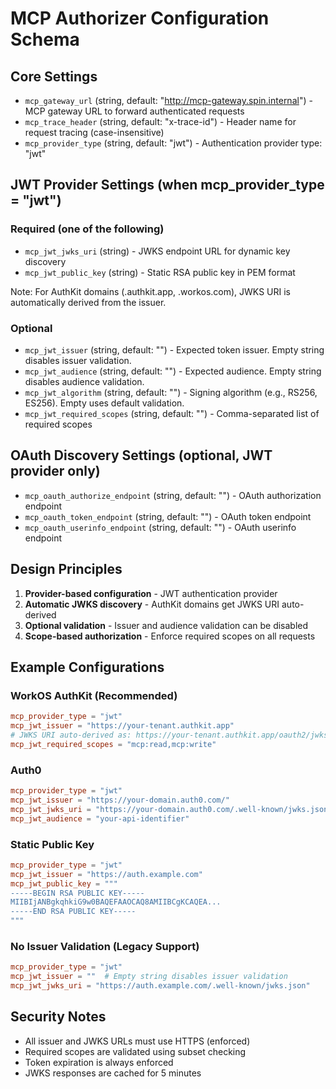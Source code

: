 # MCP Authorizer Configuration Schema

## Core Settings

- `mcp_gateway_url` (string, default: "http://mcp-gateway.spin.internal") - MCP gateway URL to forward authenticated requests
- `mcp_trace_header` (string, default: "x-trace-id") - Header name for request tracing (case-insensitive)
- `mcp_provider_type` (string, default: "jwt") - Authentication provider type: "jwt"

## JWT Provider Settings (when mcp_provider_type = "jwt")

### Required (one of the following)
- `mcp_jwt_jwks_uri` (string) - JWKS endpoint URL for dynamic key discovery
- `mcp_jwt_public_key` (string) - Static RSA public key in PEM format

Note: For AuthKit domains (.authkit.app, .workos.com), JWKS URI is automatically derived from the issuer.

### Optional
- `mcp_jwt_issuer` (string, default: "") - Expected token issuer. Empty string disables issuer validation.
- `mcp_jwt_audience` (string, default: "") - Expected audience. Empty string disables audience validation.
- `mcp_jwt_algorithm` (string, default: "") - Signing algorithm (e.g., RS256, ES256). Empty uses default validation.
- `mcp_jwt_required_scopes` (string, default: "") - Comma-separated list of required scopes

## OAuth Discovery Settings (optional, JWT provider only)

- `mcp_oauth_authorize_endpoint` (string, default: "") - OAuth authorization endpoint
- `mcp_oauth_token_endpoint` (string, default: "") - OAuth token endpoint  
- `mcp_oauth_userinfo_endpoint` (string, default: "") - OAuth userinfo endpoint

## Design Principles

1. **Provider-based configuration** - JWT authentication provider
2. **Automatic JWKS discovery** - AuthKit domains get JWKS URI auto-derived
3. **Optional validation** - Issuer and audience validation can be disabled
4. **Scope-based authorization** - Enforce required scopes on all requests

## Example Configurations

### WorkOS AuthKit (Recommended)
```toml
mcp_provider_type = "jwt"
mcp_jwt_issuer = "https://your-tenant.authkit.app"
# JWKS URI auto-derived as: https://your-tenant.authkit.app/oauth2/jwks
mcp_jwt_required_scopes = "mcp:read,mcp:write"
```

### Auth0
```toml
mcp_provider_type = "jwt"
mcp_jwt_issuer = "https://your-domain.auth0.com/"
mcp_jwt_jwks_uri = "https://your-domain.auth0.com/.well-known/jwks.json"
mcp_jwt_audience = "your-api-identifier"
```

### Static Public Key
```toml
mcp_provider_type = "jwt"
mcp_jwt_issuer = "https://auth.example.com"
mcp_jwt_public_key = """
-----BEGIN RSA PUBLIC KEY-----
MIIBIjANBgkqhkiG9w0BAQEFAAOCAQ8AMIIBCgKCAQEA...
-----END RSA PUBLIC KEY-----
"""
```

### No Issuer Validation (Legacy Support)
```toml
mcp_provider_type = "jwt"
mcp_jwt_issuer = ""  # Empty string disables issuer validation
mcp_jwt_jwks_uri = "https://auth.example.com/.well-known/jwks.json"
```

## Security Notes

- All issuer and JWKS URLs must use HTTPS (enforced)
- Required scopes are validated using subset checking
- Token expiration is always enforced
- JWKS responses are cached for 5 minutes
